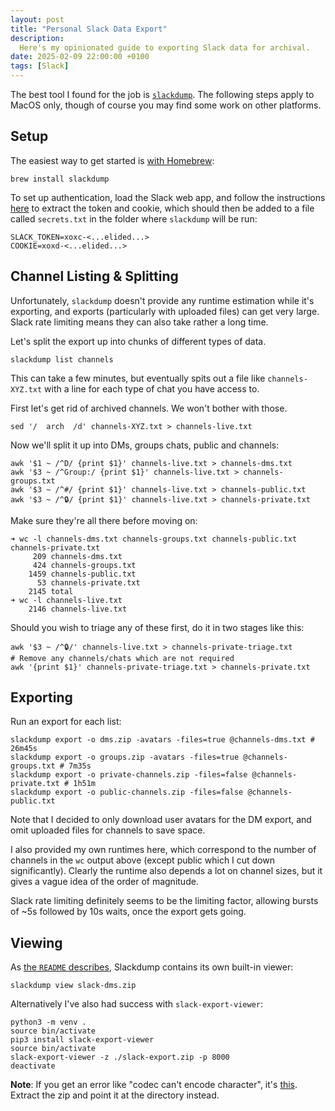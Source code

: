 ```yaml
---
layout: post
title: "Personal Slack Data Export"
description:
  Here's my opinionated guide to exporting Slack data for archival.
date: 2025-02-09 22:00:00 +0100
tags: [Slack]
---
```


The best tool I found for the job is [`slackdump`](https://github.com/rusq/slackdump). The following steps apply to MacOS only, though of course you may find some work on other platforms.

## Setup

The easiest way to get started is [with Homebrew](https://github.com/rusq/slackdump?tab=readme-ov-file#installation-and-quickstart):

```shell
brew install slackdump
```

To set up authentication, load the Slack web app, and follow the instructions [here](https://github.com/rusq/slackdump/blob/master/doc/login-manual.rst) to extract the token and cookie, which should then be added to a file called `secrets.txt` in the folder where `slackdump` will be run:

```
SLACK_TOKEN=xoxc-<...elided...>
COOKIE=xoxd-<...elided...>
```

<!--more-->

## Channel Listing & Splitting

Unfortunately, `slackdump` doesn't provide any runtime estimation while it's exporting, and exports (particularly with uploaded files) can get very large. Slack rate limiting means they can also take rather a long time.

Let's split the export up into chunks of different types of data.

```shell
slackdump list channels
```

This can take a few minutes, but eventually spits out a file like `channels-XYZ.txt` with a line for each type of chat you have access to.

First let's get rid of archived channels. We won't bother with those.

```shell
sed '/  arch  /d' channels-XYZ.txt > channels-live.txt
```

Now we'll split it up into DMs, groups chats, public and channels:

```shell
awk '$1 ~ /^D/ {print $1}' channels-live.txt > channels-dms.txt
awk '$3 ~ /^Group:/ {print $1}' channels-live.txt > channels-groups.txt
awk '$3 ~ /^#/ {print $1}' channels-live.txt > channels-public.txt
awk '$3 ~ /^🔒/ {print $1}' channels-live.txt > channels-private.txt
```

Make sure they're all there before moving on:

```shell
➜ wc -l channels-dms.txt channels-groups.txt channels-public.txt channels-private.txt
     209 channels-dms.txt
     424 channels-groups.txt
    1459 channels-public.txt
      53 channels-private.txt
    2145 total
➜ wc -l channels-live.txt
    2146 channels-live.txt
```

Should you wish to triage any of these first, do it in two stages like this:

```shell
awk '$3 ~ /^🔒/' channels-live.txt > channels-private-triage.txt
# Remove any channels/chats which are not required
awk '{print $1}' channels-private-triage.txt > channels-private.txt
```

## Exporting

Run an export for each list:

```shell
slackdump export -o dms.zip -avatars -files=true @channels-dms.txt # 26m45s
slackdump export -o groups.zip -avatars -files=true @channels-groups.txt # 7m35s
slackdump export -o private-channels.zip -files=false @channels-private.txt # 1h51m
slackdump export -o public-channels.zip -files=false @channels-public.txt
```

Note that I decided to only download user avatars for the DM export, and omit uploaded files for channels to save space.

I also provided my own runtimes here, which correspond to the number of channels in the `wc` output above (except public which I cut down significantly). Clearly the runtime also depends a lot on channel sizes, but it gives a vague idea of the order of magnitude.

Slack rate limiting definitely seems to be the limiting factor, allowing bursts of ~5s followed by 10s waits, once the export gets going.

## Viewing

As [the `README` describes](https://github.com/rusq/slackdump?tab=readme-ov-file#previewing-results), Slackdump contains its own built-in viewer:

```shell
slackdump view slack-dms.zip
```

Alternatively I've also had success with `slack-export-viewer`:

```shell
python3 -m venv .
source bin/activate
pip3 install slack-export-viewer
source bin/activate
slack-export-viewer -z ./slack-export.zip -p 8000
deactivate
```

**Note**: If you get an error like "codec can't encode character", it's [this](https://github.com/hfaran/slack-export-viewer/issues/184). Extract the zip and point it at the directory instead.
